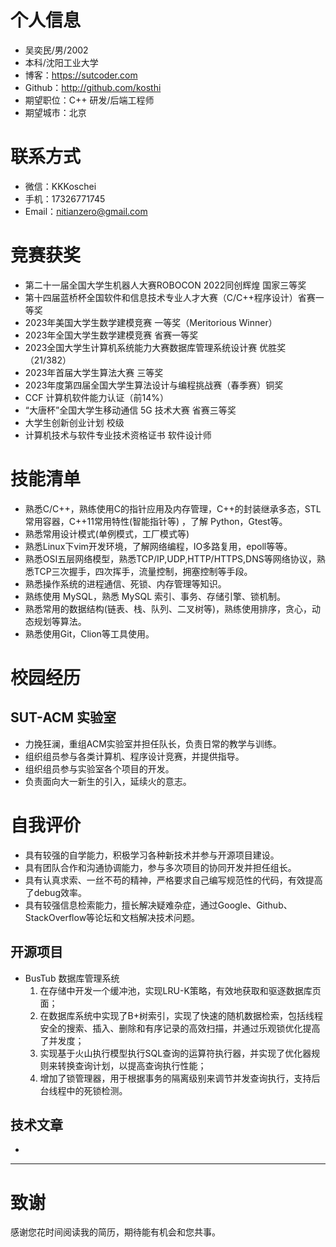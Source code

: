 # 个人信息

 - 吴奕民/男/2002 
 - 本科/沈阳工业大学
 - 博客：https://sutcoder.com 
 - Github：http://github.com/kosthi
 - 期望职位：C++ 研发/后端工程师
 - 期望城市：北京
 
# 联系方式
 - 微信：KKKoschei
 - 手机：17326771745
 - Email：nitianzero@gmail.com
 
# 竞赛获奖
 - 第二十一届全国大学生机器人大赛ROBOCON 2022同创辉煌 国家三等奖
 - 第十四届蓝桥杯全国软件和信息技术专业人才大赛（C/C++程序设计）省赛一等奖
 - 2023年美国大学生数学建模竞赛 一等奖（Meritorious Winner）
 - 2023年全国大学生数学建模竞赛 省赛一等奖
 - 2023全国大学生计算机系统能力大赛数据库管理系统设计赛 优胜奖（21/382）
 - 2023年首届大学生算法大赛 三等奖
 - 2023年度第四届全国大学生算法设计与编程挑战赛（春季赛）铜奖
 - CCF 计算机软件能力认证（前14%）
 - “大唐杯”全国大学生移动通信 5G 技术大赛 省赛三等奖
 - 大学生创新创业计划 校级
 - 计算机技术与软件专业技术资格证书 软件设计师
<!-- ## 参与未获奖（待二战⚔️）
 - 全国大学生智能汽车竞赛 校赛优秀奖（走错方向了）
 - 第三届辽宁省大学生程序设计竞赛 成功参赛奖（当时才开始刷题实力不够）
 - “华数杯”国际大学生数学建模竞赛 优秀奖（没时间）
 - 2023全国大学生英语竞赛 成功参赛奖（没备赛）
 - 第八届中国高校计算机大赛-团体程序设计天梯赛 成功参赛奖（学校局限）
 - 第十七届东北地区大学生程序设计竞赛 成功参赛奖（无备赛，但有了珍贵的实战经验） -->

# 技能清单

 - 熟悉C/C++，熟练使用C的指针应用及内存管理，C++的封装继承多态，STL常用容器，C++11常用特性(智能指针等) ，了解 Python，Gtest等。
 - 熟悉常用设计模式(单例模式，工厂模式等)
 - 熟悉Linux下vim开发环境，了解网络编程，IO多路复用，epoll等等。
 - 熟悉OSI五层网络模型，熟悉TCP/IP,UDP,HTTP/HTTPS,DNS等网络协议，熟悉TCP三次握手，四次挥手，流量控制，拥塞控制等手段。
 - 熟悉操作系统的进程通信、死锁、内存管理等知识。
 - 熟练使用 MySQL，熟悉 MySQL 索引、事务、存储引擎、锁机制。
 - 熟悉常用的数据结构(链表、栈、队列、二叉树等)，熟练使用排序，贪心，动态规划等算法。
 - 熟悉使用Git，Clion等工具使用。

# 校园经历
## SUT-ACM 实验室
 - 力挽狂澜，重组ACM实验室并担任队长，负责日常的教学与训练。
 - 组织组员参与各类计算机、程序设计竞赛，并提供指导。
 - 组织组员参与实验室各个项目的开发。
 - 负责面向大一新生的引入，延续火的意志。

# 自我评价
 - 具有较强的自学能力，积极学习各种新技术并参与开源项目建设。
 - 具有团队合作和沟通协调能力，参与多次项目的协同开发并担任组长。
 - 具有认真求索、一丝不苟的精神，严格要求自己编写规范性的代码，有效提高了debug效率。
 - 具有较强信息检索能力，擅长解决疑难杂症，通过Google、Github、StackOverflow等论坛和文档解决技术问题。
 
## 开源项目
 - BusTub 数据库管理系统
   1. 在存储中开发一个缓冲池，实现LRU-K策略，有效地获取和驱逐数据库页面；
   2. 在数据库系统中实现了B+树索引，实现了快速的随机数据检索，包括线程安全的搜索、插入、删除和有序记录的高效扫描，并通过乐观锁优化提高了并发度；
   3. 实现基于火山执行模型执行SQL查询的运算符执行器，并实现了优化器规则来转换查询计划，以提高查询执行性能；
   4. 增加了锁管理器，用于根据事务的隔离级别来调节并发查询执行，支持后台线程中的死锁检测。

## 技术文章

 - 

---      
# 致谢

感谢您花时间阅读我的简历，期待能有机会和您共事。
